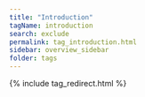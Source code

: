 ```yaml
---
title: "Introduction"
tagName: introduction
search: exclude
permalink: tag_introduction.html
sidebar: overview_sidebar
folder: tags
---
```

{% include tag_redirect.html %}

